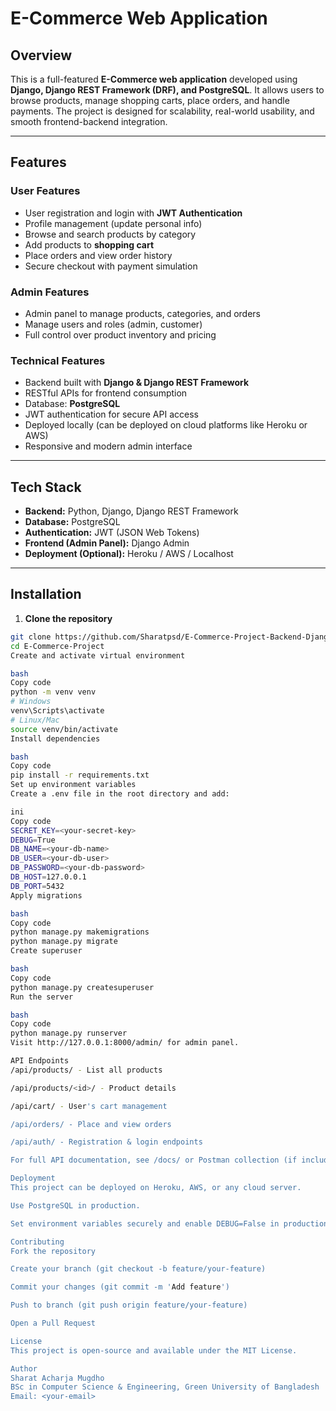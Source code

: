 # E-Commerce Web Application

## Overview
This is a full-featured **E-Commerce web application** developed using **Django, Django REST Framework (DRF), and PostgreSQL**. It allows users to browse products, manage shopping carts, place orders, and handle payments. The project is designed for scalability, real-world usability, and smooth frontend-backend integration.

---

## Features

### User Features
- User registration and login with **JWT Authentication**
- Profile management (update personal info)
- Browse and search products by category
- Add products to **shopping cart**
- Place orders and view order history
- Secure checkout with payment simulation

### Admin Features
- Admin panel to manage products, categories, and orders
- Manage users and roles (admin, customer)
- Full control over product inventory and pricing

### Technical Features
- Backend built with **Django & Django REST Framework**
- RESTful APIs for frontend consumption
- Database: **PostgreSQL**
- JWT authentication for secure API access
- Deployed locally (can be deployed on cloud platforms like Heroku or AWS)
- Responsive and modern admin interface

---

## Tech Stack
- **Backend:** Python, Django, Django REST Framework
- **Database:** PostgreSQL
- **Authentication:** JWT (JSON Web Tokens)
- **Frontend (Admin Panel):** Django Admin
- **Deployment (Optional):** Heroku / AWS / Localhost

---

## Installation

1. **Clone the repository**
```bash
git clone https://github.com/Sharatpsd/E-Commerce-Project-Backend-Django.git
cd E-Commerce-Project
Create and activate virtual environment

bash
Copy code
python -m venv venv
# Windows
venv\Scripts\activate
# Linux/Mac
source venv/bin/activate
Install dependencies

bash
Copy code
pip install -r requirements.txt
Set up environment variables
Create a .env file in the root directory and add:

ini
Copy code
SECRET_KEY=<your-secret-key>
DEBUG=True
DB_NAME=<your-db-name>
DB_USER=<your-db-user>
DB_PASSWORD=<your-db-password>
DB_HOST=127.0.0.1
DB_PORT=5432
Apply migrations

bash
Copy code
python manage.py makemigrations
python manage.py migrate
Create superuser

bash
Copy code
python manage.py createsuperuser
Run the server

bash
Copy code
python manage.py runserver
Visit http://127.0.0.1:8000/admin/ for admin panel.

API Endpoints
/api/products/ - List all products

/api/products/<id>/ - Product details

/api/cart/ - User's cart management

/api/orders/ - Place and view orders

/api/auth/ - Registration & login endpoints

For full API documentation, see /docs/ or Postman collection (if included).

Deployment
This project can be deployed on Heroku, AWS, or any cloud server.

Use PostgreSQL in production.

Set environment variables securely and enable DEBUG=False in production.

Contributing
Fork the repository

Create your branch (git checkout -b feature/your-feature)

Commit your changes (git commit -m 'Add feature')

Push to branch (git push origin feature/your-feature)

Open a Pull Request

License
This project is open-source and available under the MIT License.

Author
Sharat Acharja Mugdho
BSc in Computer Science & Engineering, Green University of Bangladesh
Email: <your-email>
